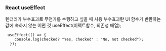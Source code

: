 ### React useEffect
렌더러가 부수효과로 무언가를 수행하고 싶을 때 사용
부수효과란 UI 함수가 반환하는 값에 속하지 않는 어떤 것
useEffect(이펙트함수, 의존성 배열);
```
 useEffect(() => {
    console.log(checked? "Yes, checked" : "No, not checked");
  });
```
